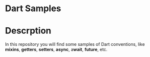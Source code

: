 <h1>Dart Samples</h1>

# Descrption

In this repository you will find some samples of Dart conventions, like **mixins**, **getters**, **setters**, **async**, a**wait**, **future**, etc.
